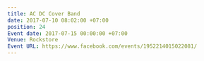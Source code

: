 ```yaml
---
title: AC DC Cover Band
date: 2017-07-10 08:02:00 +07:00
position: 24
Event date: 2017-07-15 00:00:00 +07:00
Venue: Rockstore
Event URL: https://www.facebook.com/events/1952214015022081/
---
```


